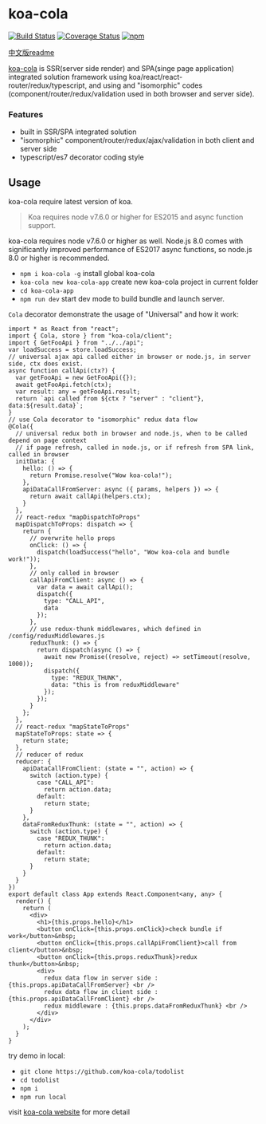 
# koa-cola
[![Build Status](https://travis-ci.org/hcnode/koa-cola.svg?branch=master)](https://travis-ci.org/hcnode/koa-cola)
[![Coverage Status](https://coveralls.io/repos/github/hcnode/koa-cola/badge.svg?branch=master)](https://coveralls.io/github/hcnode/koa-cola?branch=master)
[![npm](https://img.shields.io/npm/v/koa-cola.svg)](https://www.npmjs.com/package/koa-cola)

[中文版readme](https://github.com/hcnode/koa-cola/blob/master/README_zh.md)

[koa-cola](https://koa-cola.github.io/) is SSR(server side render) and SPA(singe page application) integrated solution framework using koa/react/react-router/redux/typescript, and using and "isomorphic" codes (component/router/redux/validation used in both browser and server side).


### Features
* built in SSR/SPA integrated solution
* "isomorphic" component/router/redux/ajax/validation in both client and server side
* typescript/es7 decorator coding style


## Usage

koa-cola require latest version of koa.

> Koa requires node v7.6.0 or higher for ES2015 and async function support.

koa-cola requires node v7.6.0 or higher as well. Node.js 8.0 comes with significantly improved performance of ES2017 async functions, so node.js 8.0 or higher is recommended. 

* `npm i koa-cola -g` install global koa-cola
* `koa-cola new koa-cola-app` create new koa-cola project in current folder
* `cd koa-cola-app`
* `npm run dev` start dev mode to build bundle and launch server.

`Cola` decorator demonstrate the usage of "Universal" and how it work:

```tsx
import * as React from "react";
import { Cola, store } from "koa-cola/client";
import { GetFooApi } from "../../api";
var loadSuccess = store.loadSuccess;
// universal ajax api called either in browser or node.js, in server side, ctx does exist.
async function callApi(ctx?) {
  var getFooApi = new GetFooApi({});
  await getFooApi.fetch(ctx);
  var result: any = getFooApi.result;
  return `api called from ${ctx ? "server" : "client"}, data:${result.data}`;
}
// use Cola decorator to "isomorphic" redux data flow
@Cola({
  // universal redux both in browser and node.js, when to be called depend on page context
  // if page refresh, called in node.js, or if refresh from SPA link, called in browser
  initData: {
    hello: () => {
      return Promise.resolve("Wow koa-cola!");
    },
    apiDataCallFromServer: async ({ params, helpers }) => {
      return await callApi(helpers.ctx);
    }
  },
  // react-redux "mapDispatchToProps"
  mapDispatchToProps: dispatch => {
    return {
      // overwrite hello props 
      onClick: () => {
        dispatch(loadSuccess("hello", "Wow koa-cola and bundle work!"));
      },
      // only called in browser
      callApiFromClient: async () => {
        var data = await callApi();
        dispatch({
          type: "CALL_API",
          data
        });
      },
      // use redux-thunk middlewares, which defined in /config/reduxMiddlewares.js
      reduxThunk: () => {
        return dispatch(async () => {
          await new Promise((resolve, reject) => setTimeout(resolve, 1000));
          dispatch({
            type: "REDUX_THUNK",
            data: "this is from reduxMiddleware"
          });
        });
      }
    };
  },
  // react-redux "mapStateToProps"
  mapStateToProps: state => {
    return state;
  },
  // reducer of redux
  reducer: {
    apiDataCallFromClient: (state = "", action) => {
      switch (action.type) {
        case "CALL_API":
          return action.data;
        default:
          return state;
      }
    },
    dataFromReduxThunk: (state = "", action) => {
      switch (action.type) {
        case "REDUX_THUNK":
          return action.data;
        default:
          return state;
      }
    }
  }
})
export default class App extends React.Component<any, any> {
  render() {
    return (
      <div>
        <h1>{this.props.hello}</h1>
        <button onClick={this.props.onClick}>check bundle if work</button>&nbsp;
        <button onClick={this.props.callApiFromClient}>call from client</button>&nbsp;
        <button onClick={this.props.reduxThunk}>redux thunk</button>&nbsp;
        <div>
          redux data flow in server side : {this.props.apiDataCallFromServer} <br />
          redux data flow in client side : {this.props.apiDataCallFromClient} <br />
          redux middleware : {this.props.dataFromReduxThunk} <br />
        </div>
      </div>
    );
  }
}

```


try demo in local:

* `git clone https://github.com/koa-cola/todolist`
* `cd todolist`
* `npm i`
* `npm run local`


visit [koa-cola website](https://koa-cola.github.io/) for more detail
